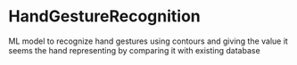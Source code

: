 # HandGestureRecognition
ML model to recognize hand gestures using contours and giving the value it seems the hand representing by comparing it with existing database
